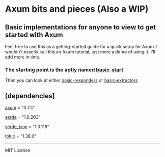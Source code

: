 # Axum bits and pieces (Also a WIP)

## Basic implementations for anyone to view to get started with Axum

Feel free to use this as a getting-started guide for a quick setup for Axum.  I wouldn't exactly call this an Axum tutorial, just more a demo of using it.  I'll add more in time.

### The starting point is the aptly named [basic-start](https://github.com/Muddanak/axum-bits/tree/master/basic-start)

Then you can look at either [basic-responders](https://github.com/Muddanak/axum-bits/tree/master/basic-responders) or [basic-extractors](https://github.com/Muddanak/axum-bits/tree/master/basic-extractors)

## [dependencies]

[axum](https://crates.io/crates/axum) = "0.7.5"

[serde](https://crates.io/crates/serde) = "1.0.203"

[serde_json](https://crates.io/crates/serde_json) = "1.0.118"

[tokio](https://crates.io/crates/tokio) = "1.38.0"

---
MIT License
